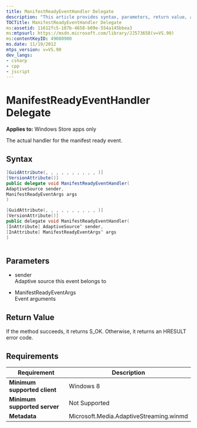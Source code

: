 ```yaml
---
title: ManifestReadyEventHandler Delegate
description: "This article provides syntax, parameters, return value, and system requirements for the ManifestReadyEventHandler Delegate; the actual handler for the manifest ready event."
TOCTitle: ManifestReadyEventHandler Delegate
ms:assetid: 11612fc5-187b-4658-b09e-554a145bbea3
ms:mtpsurl: https://msdn.microsoft.com/library/JJ573658(v=VS.90)
ms:contentKeyID: 49080900
ms.date: 11/19/2012
mtps_version: v=VS.90
dev_langs:
- csharp
- cpp
- jscript
---
```


# ManifestReadyEventHandler Delegate

**Applies to:** Windows Store apps only

The actual handler for the manifest ready event.

## Syntax

```csharp
[GuidAttribute(, , , , , , , , , , )]
[VersionAttribute()]
public delegate void ManifestReadyEventHandler(
AdaptiveSource sender,
ManifestReadyEventArgs args
)
```

```cpp
[GuidAttribute(, , , , , , , , , , )]
[VersionAttribute()]
public delegate void ManifestReadyEventHandler(
[InAttribute] AdaptiveSource^ sender,
[InAttribute] ManifestReadyEventArgs^ args
)
```

```jscript
```

## Parameters

  - sender  
    Adaptive source this event belongs to

  - ManifestReadyEventArgs  
    Event arguments

## Return Value

If the method succeeds, it returns S\_OK. Otherwise, it returns an HRESULT error code.

## Requirements

|Requirement|Description|
|--- |--- |
|**Minimum supported client**|Windows 8|
|**Minimum supported server**|Not Supported|
|**Metadata**|Microsoft.Media.AdaptiveStreaming.winmd|
